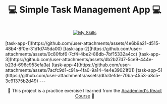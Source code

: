 <h1 align="center">💻 Simple Task Management App 💻</h1>
<br/>
<div align="center">
  <a href="https://skillicons.dev">
    <img src="https://skillicons.dev/icons?i=html,css,js,react,vite" alt="My Skills">
  </a>
</div>
<br/>
[task-app-1](https://github.com/user-attachments/assets/4e6b9a21-d515-48b4-8f0e-31d1d745da00)
[task-app-2](https://github.com/user-attachments/assets/0c80fbf6-7cf4-4be2-88db-7bf15332a4cc)
[task-app-3](https://github.com/user-attachments/assets/db2b27d7-5ce9-444e-b23d-696c953efa3a)
[task-app-4](https://github.com/user-attachments/assets/7acfc9d1-c91a-4fa0-9a14-4e4e39021f01)
[task-app-5](https://github.com/user-attachments/assets/d0c0efde-70ba-4553-a8c5-3c91375b2d49)
---
<p align="center">🌟 This project is a practice exercise I learned from the <a href='https://www.udemy.com/course/react-the-complete-guide-incl-redux/?couponCode=ST7MT110524'>Academind's React Course</a> 🌟</p>
